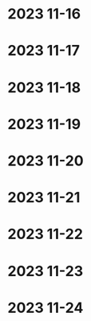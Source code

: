 # 2023 11-16
# 2023 11-17
# 2023 11-18
# 2023 11-19
# 2023 11-20
# 2023 11-21
# 2023 11-22
# 2023 11-23
# 2023 11-24
